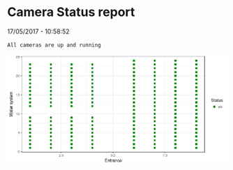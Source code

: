 Camera Status report
================
17/05/2017 - 10:58:52

    All cameras are up and running

![](camreport_files/figure-markdown_github/unnamed-chunk-2-1.png)
